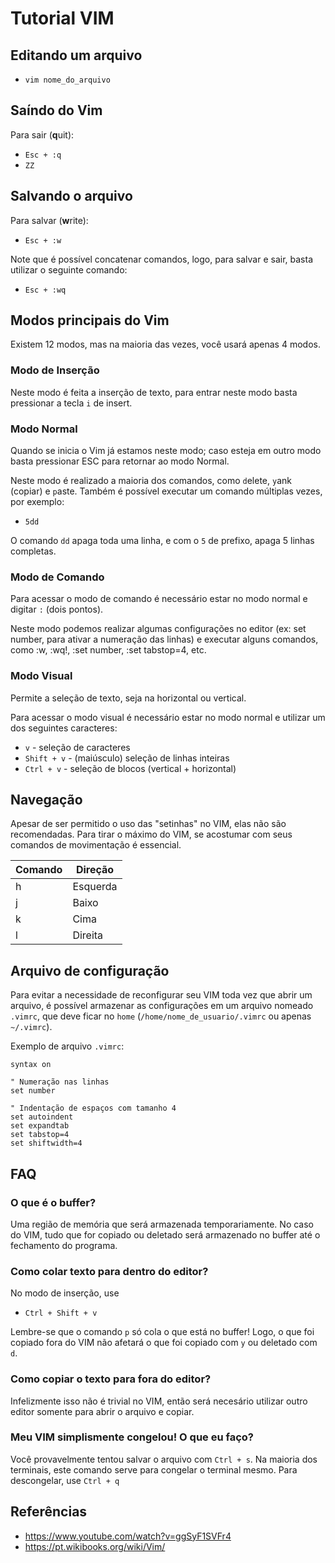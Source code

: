 # Tutorial VIM

## Editando um arquivo

- `vim nome_do_arquivo`

## Saíndo do Vim

Para sair (**q**uit):

- `Esc + :q`
- `ZZ`

## Salvando o arquivo

Para salvar (**w**rite):

- `Esc + :w`

Note que é possível concatenar comandos, logo, para salvar e sair, basta
utilizar o seguinte comando:

- `Esc + :wq`

## Modos principais do Vim

Existem 12 modos, mas na maioria das vezes, você usará apenas 4 modos.

### Modo de Inserção

Neste modo é feita a inserção de texto, para entrar neste modo basta pressionar
a tecla `i` de insert.

### Modo Normal

Quando se inicia o Vim já estamos neste modo; caso esteja em outro modo basta
pressionar ESC para retornar ao modo Normal.

Neste modo é realizado a maioria dos comandos, como `d`elete, `y`ank (copiar) e
`p`aste. Também é possível executar um comando múltiplas vezes, por exemplo:

- `5dd`

O comando `dd` apaga toda uma linha, e com o `5` de prefixo, apaga 5 linhas
completas.

### Modo de Comando

Para acessar o modo de comando é necessário estar no modo normal e digitar `:`
(dois pontos).

Neste modo podemos realizar algumas configurações no editor (ex: set number,
para ativar a numeração das linhas) e executar alguns comandos, como :w, :wq!,
:set number, :set tabstop=4, etc.

### Modo Visual

Permite a seleção de texto, seja na horizontal ou vertical.

Para acessar o modo visual é necessário estar no modo normal e utilizar um dos seguintes caracteres:

- `v` - seleção de caracteres
- `Shift + v` - (maiúsculo) seleção de linhas inteiras
- `Ctrl + v` - seleção de blocos (vertical + horizontal)

## Navegação

Apesar de ser permitido o uso das "setinhas" no VIM, elas não são recomendadas.
Para tirar o máximo do VIM, se acostumar com seus comandos de movimentação é
essencial.

Comando | Direção
--------|--------
h | Esquerda
j | Baixo
k | Cima
l | Direita

## Arquivo de configuração

Para evitar a necessidade de reconfigurar seu VIM toda vez que abrir um
arquivo, é possível armazenar as configurações em um arquivo nomeado `.vimrc`,
que deve ficar no `home` (`/home/nome_de_usuario/.vimrc` ou apenas `~/.vimrc`).

Exemplo de arquivo `.vimrc`:

```vim
syntax on

" Numeração nas linhas
set number

" Indentação de espaços com tamanho 4
set autoindent
set expandtab
set tabstop=4
set shiftwidth=4
```

## FAQ

### O que é o buffer?

Uma região de memória que será armazenada temporariamente. No caso do VIM, tudo
que for copiado ou deletado será armazenado no buffer até o fechamento do
programa.

### Como colar texto para dentro do editor?

No modo de inserção, use

- `Ctrl + Shift + v`

Lembre-se que o comando `p` só cola o que está no buffer! Logo, o que foi
copiado fora do VIM não afetará o que foi copiado com `y` ou deletado com `d`.

### Como copiar o texto para fora do editor?

Infelizmente isso não é trivial no VIM, então será necesário utilizar outro
editor somente para abrir o arquivo e copiar.

### Meu VIM simplismente congelou! O que eu faço?

Você provavelmente tentou salvar o arquivo com `Ctrl + s`. Na maioria dos
terminais, este comando serve para congelar o terminal mesmo. Para descongelar,
use `Ctrl + q`

## Referências

- https://www.youtube.com/watch?v=ggSyF1SVFr4
- https://pt.wikibooks.org/wiki/Vim/
